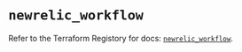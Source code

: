 # `newrelic_workflow`

Refer to the Terraform Registory for docs: [`newrelic_workflow`](https://registry.terraform.io/providers/newrelic/newrelic/3.28.1/docs/resources/workflow).
